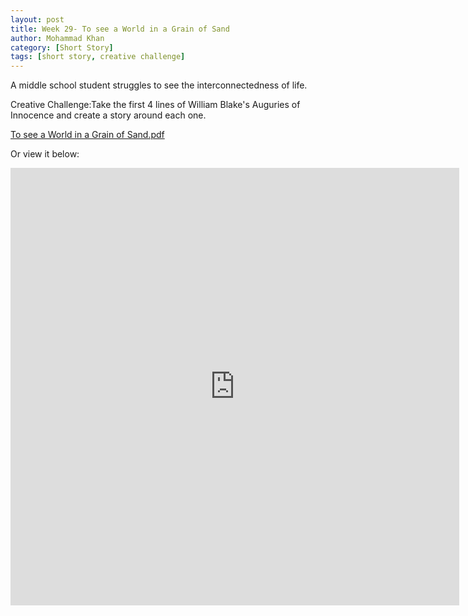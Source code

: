 ```yaml
---
layout: post
title: Week 29- To see a World in a Grain of Sand
author: Mohammad Khan
category: [Short Story]
tags: [short story, creative challenge]
---
```

A middle school student struggles to see the interconnectedness of life.


Creative Challenge:Take the first 4 lines of William Blake's Auguries of Innocence and create a story around each one.


<p><a href="https://drive.google.com/file/d/1Hv05tg9DTdQdVEQK659JQ2tabMcwrjnA/view?usp=sharing">
To see a World in a Grain of Sand.pdf</a></p>

Or view it below: 
<!-- <embed src="https://drive.google.com/file/d/1mrL8nISYXGzBGAjVw-4hgwagVCEkNMaT/view?usp=sharing#toolbar=0" width="800px" height="2100px" /> -->
<iframe
src="https://drive.google.com/file/d/1Hv05tg9DTdQdVEQK659JQ2tabMcwrjnA/view?usp=sharing&embedded=true"
style="width:718px; height:700px;" frameborder="0"></iframe>